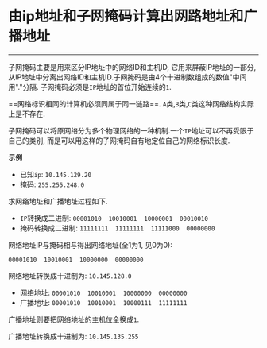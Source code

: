 # 由ip地址和子网掩码计算出网路地址和广播地址

---

子网掩码主要是用来区分IP地址中的网络ID和主机ID, 它用来屏蔽IP地址的一部分,从IP地址中分离出网络ID和主机ID.子网掩码是由4个十进制数组成的数值"中间用"."分隔. 子网掩码必须是`IP`地址的首位开始连续的`1`.

==网络标识相同的计算机必须同属于同一链路==. `A`类,`B`类,`C`类这种网络结构实际上是不存在.

子网掩码可以将原网络分为多个物理网络的一种机制.一个`IP`地址可以不再受限于自己的类别, 而是可以用这样的子网掩码自有地定位自己的网络标识长度.

**示例**

* 已知`ip`: `10.145.129.20`
* 掩码: `255.255.248.0`

求网络地址和广播地址过程如下.

* `IP`转换成二进制: `00001010  10010001  10000001  00010010`
* 掩码转换成二进制: `11111111  11111111  11111000  00000000`

网络地址IP与掩码相与得出网络地址(全1为1, 见0为0):

`00001010  10010001  10000000  00000000`

网络地址转换成十进制为: `10.145.128.0`

* 网络地址: `00001010  10010001  10000000  00000000`
* 广播地址: `00001010  10010001  10000111  11111111`


广播地址则要把网络地址的主机位全换成`1`.

广播地址转换成十进制为: `10.145.135.255`